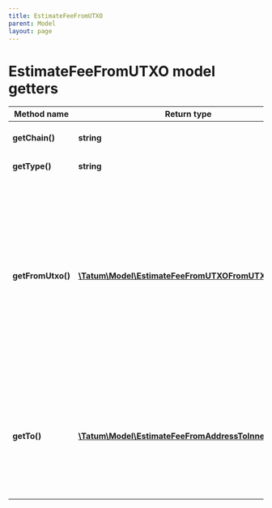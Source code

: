 ```yaml
---
title: EstimateFeeFromUTXO
parent: Model
layout: page
---
```


# EstimateFeeFromUTXO model getters

Method name | Return type | Description | Notes
------------ | ------------- | ------------- | -------------
**getChain()** | **string** | Blockchain to estimate fee for. |
**getType()** | **string** | Type of transaction |
**getFromUtxo()** | [**\Tatum\Model\EstimateFeeFromUTXOFromUTXOInner[]**](../EstimateFeeFromUTXOFromUTXOInner) | Array of transaction hashes, index of UTXO in it and corresponding private keys. Use this option if you want to calculate amount to send manually. Either fromUTXO or fromAddress must be present. |
**getTo()** | [**\Tatum\Model\EstimateFeeFromAddressToInner[]**](../EstimateFeeFromAddressToInner) | Array of addresses and values to send bitcoins to. Values must be set in BTC. Difference between from and to is transaction fee. |

